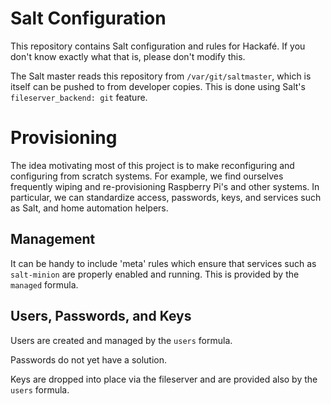 # Salt Configuration

This repository contains Salt configuration and rules for Hackafé. If you don't know exactly what
that is, please don't modify this.

The Salt master reads this repository from `/var/git/saltmaster`, which is itself can be pushed to
from developer copies. This is done using Salt's `fileserver_backend: git` feature.

# Provisioning

The idea motivating most of this project is to make reconfiguring and configuring from scratch
systems. For example, we find ourselves frequently wiping and re-provisioning Raspberry Pi's and
other systems. In particular, we can standardize access, passwords, keys, and services such as Salt,
and home automation helpers.

## Management

It can be handy to include 'meta' rules which ensure that services such as `salt-minion` are
properly enabled and running. This is provided by the `managed` formula.

## Users, Passwords, and Keys

Users are created and managed by the `users` formula.

Passwords do not yet have a solution.

Keys are dropped into place via the fileserver and are provided also by the `users` formula.
